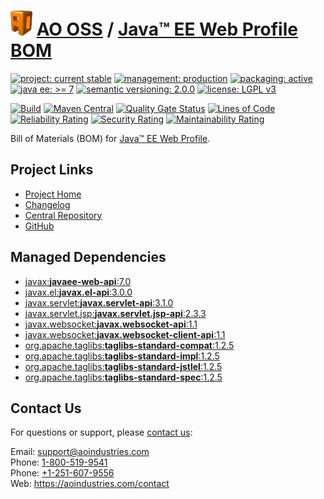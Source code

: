 # [<img src="ao-logo.png" alt="AO Logo" width="35" height="40">](https://github.com/ao-apps) [AO OSS](https://github.com/ao-apps/ao-oss) / [Java™ EE Web Profile BOM](https://github.com/ao-apps/javaee-web-api-bom)

[![project: current stable](https://oss.aoapps.com/ao-badges/project-current-stable.svg)](https://aoindustries.com/life-cycle#project-current-stable)
[![management: production](https://oss.aoapps.com/ao-badges/management-production.svg)](https://aoindustries.com/life-cycle#management-production)
[![packaging: active](https://oss.aoapps.com/ao-badges/packaging-active.svg)](https://aoindustries.com/life-cycle#packaging-active)  
[![java ee: &gt;= 7](https://oss.aoapps.com/ao-badges/javaee-7.svg)](https://docs.oracle.com/javaee/7/)
[![semantic versioning: 2.0.0](https://oss.aoapps.com/ao-badges/semver-2.0.0.svg)](https://semver.org/spec/v2.0.0.html)
[![license: LGPL v3](https://oss.aoapps.com/ao-badges/license-lgpl-3.0.svg)](https://www.gnu.org/licenses/lgpl-3.0)

[![Build](https://github.com/ao-apps/javaee-web-api-bom/workflows/Build/badge.svg?branch=master)](https://github.com/ao-apps/javaee-web-api-bom/actions?query=workflow%3ABuild)
[![Maven Central](https://maven-badges.herokuapp.com/maven-central/com.aoapps/javaee-web-api-bom/badge.svg)](https://maven-badges.herokuapp.com/maven-central/com.aoapps/javaee-web-api-bom)
[![Quality Gate Status](https://sonarcloud.io/api/project_badges/measure?branch=master&project=com.aoapps%3Ajavaee-web-api-bom&metric=alert_status)](https://sonarcloud.io/dashboard?branch=master&id=com.aoapps%3Ajavaee-web-api-bom)
[![Lines of Code](https://sonarcloud.io/api/project_badges/measure?branch=master&project=com.aoapps%3Ajavaee-web-api-bom&metric=ncloc)](https://sonarcloud.io/component_measures?branch=master&id=com.aoapps%3Ajavaee-web-api-bom&metric=ncloc)  
[![Reliability Rating](https://sonarcloud.io/api/project_badges/measure?branch=master&project=com.aoapps%3Ajavaee-web-api-bom&metric=reliability_rating)](https://sonarcloud.io/component_measures?branch=master&id=com.aoapps%3Ajavaee-web-api-bom&metric=Reliability)
[![Security Rating](https://sonarcloud.io/api/project_badges/measure?branch=master&project=com.aoapps%3Ajavaee-web-api-bom&metric=security_rating)](https://sonarcloud.io/component_measures?branch=master&id=com.aoapps%3Ajavaee-web-api-bom&metric=Security)
[![Maintainability Rating](https://sonarcloud.io/api/project_badges/measure?branch=master&project=com.aoapps%3Ajavaee-web-api-bom&metric=sqale_rating)](https://sonarcloud.io/component_measures?branch=master&id=com.aoapps%3Ajavaee-web-api-bom&metric=Maintainability)

Bill of Materials (BOM) for [Java™ EE Web Profile](https://www.oracle.com/java/technologies/javaee/javaeetechnologies.html).

## Project Links
* [Project Home](https://oss.aoapps.com/javaee-web-api-bom/)
* [Changelog](https://oss.aoapps.com/javaee-web-api-bom/changelog)
* [Central Repository](https://central.sonatype.com/artifact/com.aoapps/javaee-web-api-bom)
* [GitHub](https://github.com/ao-apps/javaee-web-api-bom)

## Managed Dependencies
* [javax:**javaee-web-api**:7.0](https://central.sonatype.com/artifact/javax/javaee-web-api/7.0)
* [javax.el:**javax.el-api**:3.0.0](https://central.sonatype.com/artifact/javax.el/javax.el-api/3.0.0)
* [javax.servlet:**javax.servlet-api**:3.1.0](https://central.sonatype.com/artifact/javax.servlet/javax.servlet-api/3.1.0)
* [javax.servlet.jsp:**javax.servlet.jsp-api**:2.3.3](https://central.sonatype.com/artifact/javax.servlet.jsp/javax.servlet.jsp-api/2.3.3)
* [javax.websocket:**javax.websocket-api**:1.1](https://central.sonatype.com/artifact/javax.websocket/javax.websocket-api/1.1)
* [javax.websocket:**javax.websocket-client-api**:1.1](https://central.sonatype.com/artifact/javax.websocket/javax.websocket-client-api/1.1)
* [org.apache.taglibs:**taglibs-standard-compat**:1.2.5](https://central.sonatype.com/artifact/org.apache.taglibs/taglibs-standard-compat/1.2.5)
* [org.apache.taglibs:**taglibs-standard-impl**:1.2.5](https://central.sonatype.com/artifact/org.apache.taglibs/taglibs-standard-impl/1.2.5)
* [org.apache.taglibs:**taglibs-standard-jstlel**:1.2.5](https://central.sonatype.com/artifact/org.apache.taglibs/taglibs-standard-jstlel/1.2.5)
* [org.apache.taglibs:**taglibs-standard-spec**:1.2.5](https://central.sonatype.com/artifact/org.apache.taglibs/taglibs-standard-spec/1.2.5)

## Contact Us
For questions or support, please [contact us](https://aoindustries.com/contact):

Email: [support@aoindustries.com](mailto:support@aoindustries.com)  
Phone: [1-800-519-9541](tel:1-800-519-9541)  
Phone: [+1-251-607-9556](tel:+1-251-607-9556)  
Web: https://aoindustries.com/contact
